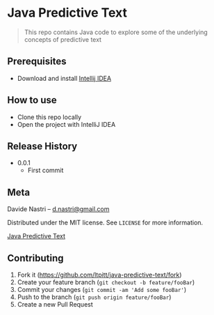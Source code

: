 # Java Predictive Text
> This repo contains Java code to explore some of the underlying concepts of predictive text

## Prerequisites

- Download and install [Intellij IDEA](https://www.jetbrains.com/idea/download)  

## How to use

- Clone this repo locally
- Open the project with IntelliJ IDEA

## Release History

* 0.0.1
    * First commit

## Meta

Davide Nastri – d.nastri@gmail.com

Distributed under the MIT license. See ``LICENSE`` for more information.

[Java Predictive Text](https://github.com/ltpitt/java-predictive-text)

## Contributing

1. Fork it (<https://github.com/ltpitt/java-predictive-text/fork>)
2. Create your feature branch (`git checkout -b feature/fooBar`)
3. Commit your changes (`git commit -am 'Add some fooBar'`)
4. Push to the branch (`git push origin feature/fooBar`)
5. Create a new Pull Request
